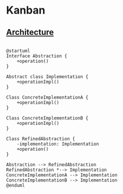 # Kanban

## [Architecture](https://www.draw.io/?lightbox=1&highlight=0000ff&edit=_blank&layers=1&nav=1&title=kanban-overview.html#Uhttps%3A%2F%2Fdrive.google.com%2Fuc%3Fid%3D1-IE9Vru5Vs3sAgcKoh9mQOlP3p4KNKEd%26export%3Ddownload)

```plantuml

@startuml
Interface Abstraction {
    +operation()
}

Abstract class Implementation {
    +operationImpl()
}

Class ConcreteImplementationA {
    +operationImpl()
}

Class ConcreteImplementationB {
    +operationImpl()
}

Class RefinedAbstraction {
    -implementation: Implementation
    +operation()
}

Abstraction --> RefinedAbstraction
RefinedAbstraction *--> Implementation
ConcreteImplementationA --> Implementation
ConcreteImplementationB --> Implementation
@enduml

```

